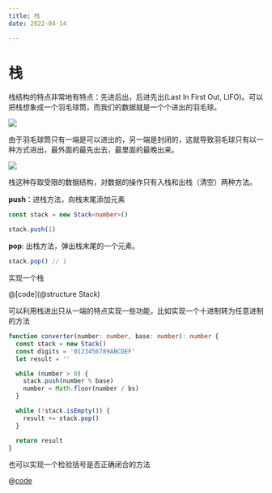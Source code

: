 ```yaml
---
title: 栈
date: 2022-04-14

---
```


# 栈
栈结构的特点非常地有特点：先进后出，后进先出(Last In First Out, LIFO)。可以把栈想象成一个羽毛球筒，而我们的数据就是一个个进出的羽毛球。

![](http://cdn.liwuhou.cn/tmp/20220415090905.png)

由于羽毛球筒只有一端是可以进出的，另一端是封闭的，这就导致羽毛球只有以一种方式进出，最外面的最先出去，最里面的最晚出来。

![](http://cdn.liwuhou.cn/tmp/20220415091454.png)

栈这种存取受限的数据结构，对数据的操作只有入栈和出栈（清空）两种方法。

**push**：进栈方法，向栈末尾添加元素

```ts
const stack = new Stack<number>()

stack.push(1)
```

**pop**: 出栈方法，弹出栈末尾的一个元素。

```ts
stack.pop() // 1
```

实现一个栈

@[code](@structure Stack)

可以利用栈进出只从一端的特点实现一些功能，比如实现一个十进制转为任意进制的方法

```ts
function converter(number: number, base: number): number {
  const stack = new Stack()
  const digits = '0123456789ABCDEF'
  let result = ''

  while (number > 0) {
    stack.push(number % base)
    number = Math.floor(number / bs)
  }

  while (!stack.isEmpty()) {
    result += stack.pop()
  }

  return result
}
```

也可以实现一个检验括号是否正确闭合的方法

@[code](@@20)